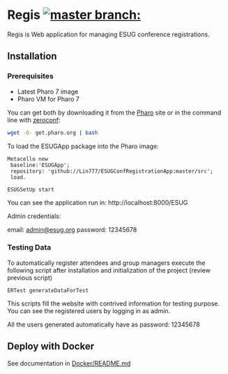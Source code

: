 # Regis [![master branch:](https://travis-ci.org/Lin777/ESUGConfRegistrationApp.svg?branch=master)](https://travis-ci.org/Lin777/ESUGConfRegistrationApp/branches)

Regis is Web application for managing ESUG conference registrations.

## Installation 

### Prerequisites

- Latest Pharo 7 image
- Pharo VM for Pharo 7

You can get both by downloading it from the [Pharo](http://pharo.org) site or in the command line with [zeroconf](http://get.pharo.org): 

```bash
wget -O- get.pharo.org | bash
```

To load the ESUGApp package into the Pharo image:

```Smalltalk
Metacello new
 baseline:'ESUGApp';
 repository: 'github://Lin777/ESUGConfRegistrationApp:master/src';
 load.
 
ESUGSetUp start
```

You can see the application run in: http://localhost:8000/ESUG

Admin credentials:

email: admin@esug.org
password: 12345678

### Testing Data

To automatically register attendees and group managers execute the following script after installation and initialization of the project (review previous script)

```Smalltalk
ERTest generateDataForTest 
```

This scripts fill the website with contrived information for testing purpose.
You can see the registered users by logging in as admin. 

All the users generated automatically have as password: 12345678

## Deploy with Docker

See documentation in [Docker/README.md](Docker/README.md)
